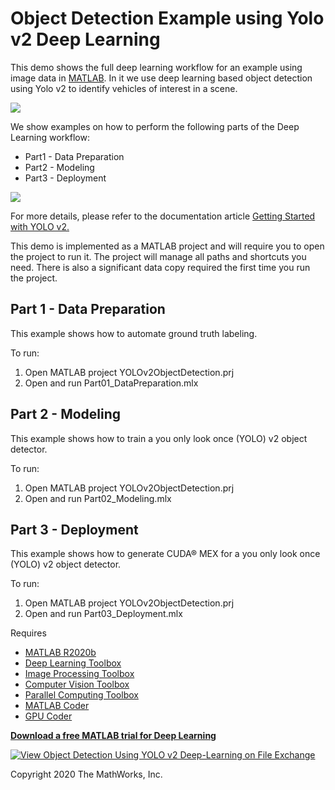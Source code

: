 # Object Detection Example using Yolo v2 Deep Learning

This demo shows the full deep learning workflow for an example using image data in [MATLAB](https://www.mathworks.com/products/matlab.html). In it we use deep learning based object detection using Yolo v2 to identify vehicles of interest in a scene.

![](Images/objectdetection.png)

We show examples on how to perform the following parts of the Deep Learning workflow:

- Part1 - Data Preparation
- Part2 - Modeling
- Part3 - Deployment

![](Images/deeplearningworkflow.png)


For more details, please refer to the documentation article [Getting Started with YOLO v2.](https://www.mathworks.com/help/vision/ug/getting-started-with-yolo-v2.html)

This demo is implemented as a MATLAB project and will require you to open the project to run it. The project will manage all paths and shortcuts you need. There is also a significant data copy required the first time you run the project.

## Part 1 - Data Preparation

This example shows how to automate ground truth labeling.

To run:
1. Open MATLAB project YOLOv2ObjectDetection.prj
2. Open and run Part01_DataPreparation.mlx

## Part 2 - Modeling

This example shows how to train a you only look once (YOLO) v2 object detector.

To run:
1. Open MATLAB project YOLOv2ObjectDetection.prj
2. Open and run Part02_Modeling.mlx

## Part 3 - Deployment

This example shows how to generate CUDA® MEX for a you only look once (YOLO) v2 object detector. 

To run:
1. Open MATLAB project YOLOv2ObjectDetection.prj
2. Open and run Part03_Deployment.mlx

Requires

- [MATLAB R2020b](https://www.mathworks.com/products/matlab.html)
- [Deep Learning Toolbox](https://www.mathworks.com/products/deep-learning.html)
- [Image Processing Toolbox](https://www.mathworks.com/products/image.html)
- [Computer Vision Toolbox](https://www.mathworks.com/products/computer-vision.html)
- [Parallel Computing Toolbox](https://www.mathworks.com/products/parallel-computing.html)
- [MATLAB Coder](https://www.mathworks.com/products/matlab-coder.html)
- [GPU Coder](https://www.mathworks.com/products/gpu-coder.html)

**[Download a free MATLAB trial for Deep Learning](https://www.mathworks.com/products/deep-learning.html)**

[![View Object Detection Using YOLO v2 Deep-Learning on File Exchange](https://www.mathworks.com/matlabcentral/images/matlab-file-exchange.svg)](https://www.mathworks.com/matlabcentral/fileexchange/74572-object-detection-using-yolo-v2-deep-learning)

Copyright 2020 The MathWorks, Inc.